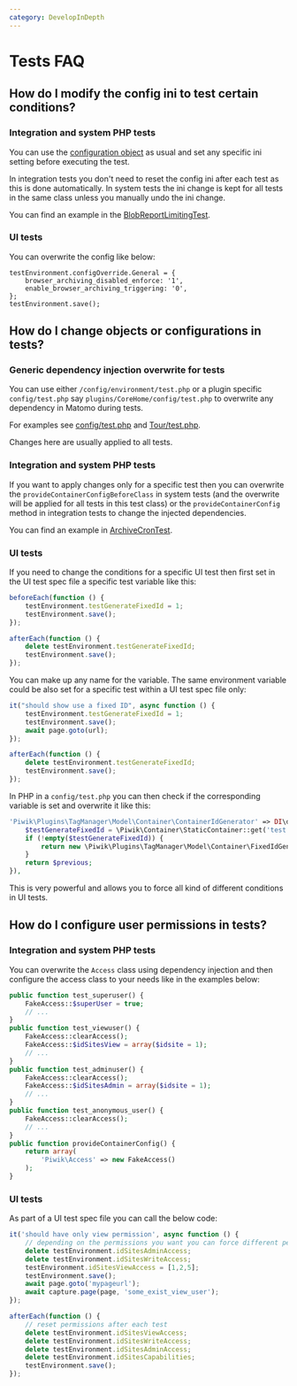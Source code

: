 ```yaml
---
category: DevelopInDepth
---
```

# Tests FAQ 

## How do I modify the config ini to test certain conditions?

### Integration and system PHP tests

You can use the [configuration object](/guides/piwiks-ini-configuration) as usual and set any specific ini setting before executing the test.

In integration tests you don't need to reset the config ini after each test as this is done automatically. In system tests the ini change is kept for all tests in the same class unless you manually undo the ini change.

You can find an example in the [BlobReportLimitingTest](https://github.com/matomo-org/matomo/blob/4.4.0/tests/PHPUnit/System/BlobReportLimitingTest.php#L194-L216). 

### UI tests

You can overwrite the config like below:

```
testEnvironment.configOverride.General = {
    browser_archiving_disabled_enforce: '1',
    enable_browser_archiving_triggering: '0',
};
testEnvironment.save();
```
 
## How do I change objects or configurations in tests?

### Generic dependency injection overwrite for tests

You can use either `/config/environment/test.php` or a plugin specific `config/test.php` say `plugins/CoreHome/config/test.php` to overwrite any dependency in Matomo during tests.

For examples see [config/test.php](https://github.com/matomo-org/matomo/blob/4.4.0/config/environment/test.php) and [Tour/test.php](https://github.com/matomo-org/matomo/blob/4.4.0/plugins/Tour/config/test.php).

Changes here are usually applied to all tests.

### Integration and system PHP tests

If you want to apply changes only for a specific test then you can overwrite the `provideContainerConfigBeforeClass` in system tests (and the overwrite will be applied for all tests in this test class) or the `provideContainerConfig` method in integration tests to change the injected dependencies.

You can find an example in [ArchiveCronTest](https://github.com/matomo-org/matomo/blob/4.4.0/plugins/CoreConsole/tests/System/ArchiveCronTest.php#L455-L471).

### UI tests

If you need to change the conditions for a specific UI test then first set in the UI test spec file a specific test variable like this:

```js
beforeEach(function () {
    testEnvironment.testGenerateFixedId = 1;
    testEnvironment.save();
});

afterEach(function () {
    delete testEnvironment.testGenerateFixedId;
    testEnvironment.save();
});
```

You can make up any name for the variable. The same environment variable could be also set for a specific test within a UI test spec file only: 

```js
it("should show use a fixed ID", async function () {
    testEnvironment.testGenerateFixedId = 1;
    testEnvironment.save();
    await page.goto(url);
});

afterEach(function () {
    delete testEnvironment.testGenerateFixedId;
    testEnvironment.save();
});
```

In PHP in a `config/test.php` you can then check if the corresponding variable is set and overwrite it like this:

```php 
'Piwik\Plugins\TagManager\Model\Container\ContainerIdGenerator' => DI\decorate(function ($previous) {
    $testGenerateFixedId = \Piwik\Container\StaticContainer::get('test.vars.testGenerateFixedId');
    if (!empty($testGenerateFixedId)) {
        return new \Piwik\Plugins\TagManager\Model\Container\FixedIdGenerator();
    }
    return $previous;
}),
```

This is very powerful and allows you to force all kind of different conditions in UI tests.

## How do I configure user permissions in tests?

### Integration and system PHP tests

You can overwrite the `Access` class using dependency injection and then configure the access class to your needs like in the examples below:

```php 
public function test_superuser() {
    FakeAccess::$superUser = true;
    // ...
}
public function test_viewuser() {
    FakeAccess::clearAccess();
    FakeAccess::$idSitesView = array($idsite = 1);
    // ...
}
public function test_adminuser() {
    FakeAccess::clearAccess();
    FakeAccess::$idSitesAdmin = array($idsite = 1);
    // ...
}
public function test_anonymous_user() {
    FakeAccess::clearAccess();
    // ...
}
public function provideContainerConfig() {
    return array(
        'Piwik\Access' => new FakeAccess()
    );
}
```

### UI tests

As part of a UI test spec file you can call the below code:

```js
it('should have only view permission', async function () {
    // depending on the permissions you want you can force different permissions
    delete testEnvironment.idSitesAdminAccess;
    delete testEnvironment.idSitesWriteAccess;
    testEnvironment.idSitesViewAccess = [1,2,5];
    testEnvironment.save();
    await page.goto('mypageurl');
    await capture.page(page, 'some_exist_view_user');
});

afterEach(function () {
    // reset permissions after each test
    delete testEnvironment.idSitesViewAccess;
    delete testEnvironment.idSitesWriteAccess;
    delete testEnvironment.idSitesAdminAccess;
    delete testEnvironment.idSitesCapabilities;
    testEnvironment.save();
});
```
